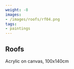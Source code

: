 ```yaml
---
weight: -8
images:
- /images/roofs/rf04.png
tags:
- paintings
---
```


## Roofs

Acrylic on canvas, 100x140cm

